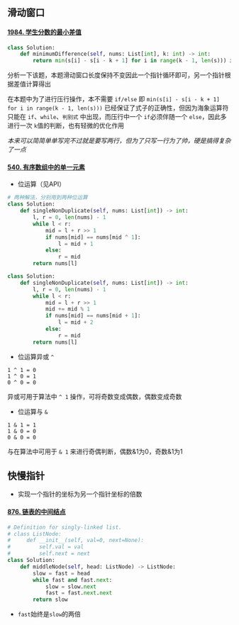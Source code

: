 ## 滑动窗口

#### [1984. 学生分数的最小差值](https://leetcode-cn.com/problems/minimum-difference-between-highest-and-lowest-of-k-scores/)

```python
class Solution:
    def minimumDifference(self, nums: List[int], k: int) -> int:
        return min(s[i] - s[i - k + 1] for i in range(k - 1, len(s))) if k > 1 and (s := sorted(nums)) else 0
```

分析一下该题，本题滑动窗口长度保持不变因此一个指针循环即可，另一个指针根据差值计算得出

在本题中为了进行压行操作，本不需要 `if/else` 即 `min(s[i] - s[i - k + 1] for i in range(k - 1, len(s)))` 已经保证了式子的正确性，但因为海象运算符只能在 `if`、`while`、`判别式` 中出现，而压行中一个 `if`必须伴随一个 `else`，因此多进行一次 `k`值的判断，也有轻微的优化作用

*本来可以简简单单写完不过就是要写两行，但为了只写一行为了帅，硬是搞得复杂了一点*



#### [540. 有序数组中的单一元素](https://leetcode-cn.com/problems/single-element-in-a-sorted-array/)

- 位运算（见API）

```python
# 两种解法，分别用到两种位运算
class Solution:
    def singleNonDuplicate(self, nums: List[int]) -> int:
        l, r = 0, len(nums) - 1
        while l < r:
            mid = l + r >> 1
            if nums[mid] == nums[mid ^ 1]:
                l = mid + 1
            else:
                r = mid
        return nums[l]
```

```python
class Solution:
    def singleNonDuplicate(self, nums: List[int]) -> int:
        l, r = 0, len(nums) - 1
        while l < r:
            mid = l + r >> 1
            mid += mid % 1
            if nums[mid] == nums[mid + 1]:
                l = mid + 2
            else:
                r = mid
        return nums[l]
```

- 位运算异或 `^`

```
1 ^ 1 = 0
1 ^ 0 = 1
0 ^ 0 = 0
```

异或可用于算法中 `^ 1` 操作，可将奇数变成偶数，偶数变成奇数

- 位运算与 `&`

```
1 & 1 = 1
1 & 0 = 0
0 & 0 = 0
```

与在算法中可用于 `& 1` 来进行奇偶判断，偶数&1为0，奇数&1为1



## 快慢指针

- 实现一个指针的坐标为另一个指针坐标的倍数



#### [876. 链表的中间结点](https://leetcode-cn.com/problems/middle-of-the-linked-list/)

```python
# Definition for singly-linked list.
# class ListNode:
#     def __init__(self, val=0, next=None):
#         self.val = val
#         self.next = next
class Solution:
    def middleNode(self, head: ListNode) -> ListNode:
        slow = fast = head
        while fast and fast.next:
            slow = slow.next
            fast = fast.next.next
        return slow
```

- `fast`始终是`slow`的两倍